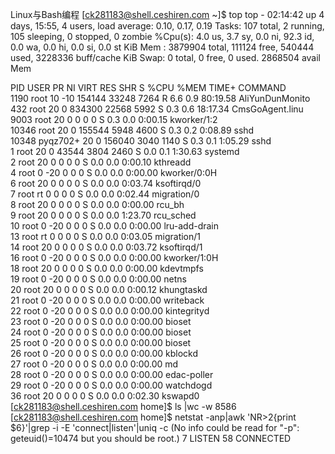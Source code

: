 Linux与Bash编程
[ck281183@shell.ceshiren.com ~]$ top
top - 02:14:42 up 4 days, 15:55,  4 users,  load average: 0.10, 0.17, 0.19
Tasks: 107 total,   2 running, 105 sleeping,   0 stopped,   0 zombie
%Cpu(s):  4.0 us,  3.7 sy,  0.0 ni, 92.3 id,  0.0 wa,  0.0 hi,  0.0 si,  0.0 st
KiB Mem :  3879904 total,   111124 free,   540444 used,  3228336 buff/cache
KiB Swap:        0 total,        0 free,        0 used.  2868504 avail Mem 

  PID USER      PR  NI    VIRT    RES    SHR S  %CPU %MEM     TIME+ COMMAND                                                     
 1190 root      10 -10  154144  33248   7264 R   6.6  0.9  80:19.58 AliYunDunMonito                                             
  432 root      20   0  834300  22568   5992 S   0.3  0.6  18:17.34 CmsGoAgent.linu                                             
 9003 root      20   0       0      0      0 S   0.3  0.0   0:00.15 kworker/1:2                                                 
10346 root      20   0  155544   5948   4600 S   0.3  0.2   0:08.89 sshd                                                        
10348 pyqz702+  20   0  156040   3040   1140 S   0.3  0.1   1:05.29 sshd                                                        
    1 root      20   0   43544   3804   2460 S   0.0  0.1   1:30.63 systemd                                                     
    2 root      20   0       0      0      0 S   0.0  0.0   0:00.10 kthreadd                                                    
    4 root       0 -20       0      0      0 S   0.0  0.0   0:00.00 kworker/0:0H                                                
    6 root      20   0       0      0      0 S   0.0  0.0   0:03.74 ksoftirqd/0                                                 
    7 root      rt   0       0      0      0 S   0.0  0.0   0:02.44 migration/0                                                 
    8 root      20   0       0      0      0 S   0.0  0.0   0:00.00 rcu_bh                                                      
    9 root      20   0       0      0      0 S   0.0  0.0   1:23.70 rcu_sched                                                   
   10 root       0 -20       0      0      0 S   0.0  0.0   0:00.00 lru-add-drain                                               
   13 root      rt   0       0      0      0 S   0.0  0.0   0:03.05 migration/1                                                 
   14 root      20   0       0      0      0 S   0.0  0.0   0:03.72 ksoftirqd/1                                                 
   16 root       0 -20       0      0      0 S   0.0  0.0   0:00.00 kworker/1:0H                                                
   18 root      20   0       0      0      0 S   0.0  0.0   0:00.00 kdevtmpfs                                                   
   19 root       0 -20       0      0      0 S   0.0  0.0   0:00.00 netns                                                       
   20 root      20   0       0      0      0 S   0.0  0.0   0:00.12 khungtaskd                                                  
   21 root       0 -20       0      0      0 S   0.0  0.0   0:00.00 writeback                                                   
   22 root       0 -20       0      0      0 S   0.0  0.0   0:00.00 kintegrityd                                                 
   23 root       0 -20       0      0      0 S   0.0  0.0   0:00.00 bioset                                                      
   24 root       0 -20       0      0      0 S   0.0  0.0   0:00.00 bioset                                                      
   25 root       0 -20       0      0      0 S   0.0  0.0   0:00.00 bioset                                                      
   26 root       0 -20       0      0      0 S   0.0  0.0   0:00.00 kblockd                                                     
   27 root       0 -20       0      0      0 S   0.0  0.0   0:00.00 md                                                          
   28 root       0 -20       0      0      0 S   0.0  0.0   0:00.00 edac-poller                                                 
   29 root       0 -20       0      0      0 S   0.0  0.0   0:00.00 watchdogd                                                   
   36 root      20   0       0      0      0 S   0.0  0.0   0:02.30 kswapd0            
[ck281183@shell.ceshiren.com home]$ ls |wc -w
8586
[ck281183@shell.ceshiren.com home]$ netstat -anp|awk 'NR>2{print $6}'|grep -i -E 'connect|listen'|uniq -c
(No info could be read for "-p": geteuid()=10474 but you should be root.)
      7 LISTEN
     58 CONNECTED

